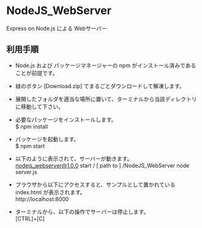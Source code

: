# NodeJS_WebServer
Express on Node.js による Webサーバー


## 利用手順

* Node.js および パッケージマネージャーの npm がインストール済みであることが前提です。
* 緑のボタン [Download.zip] でまるごとダウンロードして解凍します。
* 展開したフォルダを適当な場所に置いて、ターミナルから当該ディレクトリに移動して下さい。
* 必要なパッケージをインストールします。  
  $ npm install

* パッケージを起動します。  
  $ npm start

* 以下のように表示されて、サーバーが動きます。  
  nodejs_webserver@1.0.0 start / [ path to ] /NodeJS_WebServer
  node server.js
  
* ブラウザから以下にアクセスすると、サンプルとして置かれている index.html が表示されます。  
  http://localhost:8000

* ターミナルから、以下の操作でサーバーは停止します。  
  [CTRL]+[C]
